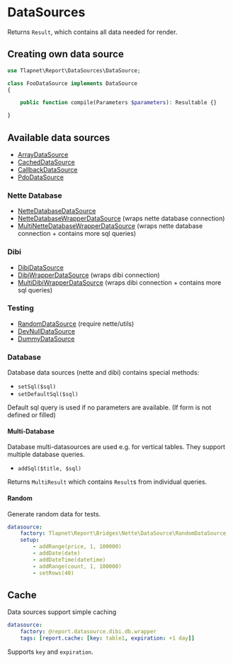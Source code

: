 # DataSources

Returns `Result`, which contains all data needed for render.

## Creating own data source

```php
use Tlapnet\Report\DataSources\DataSource;

class FooDataSource implements DataSource
{

    public function compile(Parameters $parameters): Resultable {}

}
```

## Available data sources

- [ArrayDataSource](src/DataSources/ArrayDataSource.php)
- [CachedDataSource](src/DataSources/CachedDataSource.php)
- [CallbackDataSource](src/DataSources/CallbackDataSource.php)
- [PdoDataSource](src/DataSources/PdoDataSource.php)

### Nette Database

- [NetteDatabaseDataSource](src/Bridges/Nette/Database/DataSources/NetteDatabaseDataSource.php)
- [NetteDatabaseWrapperDataSource](src/Bridges/Nette/Database/DataSources/NetteDatabaseWrapperDataSource.php) (wraps nette database connection)
- [MultiNetteDatabaseWrapperDataSource](src/Bridges/Nette/Database/DataSources/MultiNetteDatabaseWrapperDataSource.php) (wraps nette database connection + contains more sql queries)

### Dibi

- [DibiDataSource](src/Bridges/Dibi/DataSources/DibiDataSource.php)
- [DibiWrapperDataSource](src/Bridges/Dibi/DataSources/DibiWrapperDataSource.php) (wraps dibi connection)
- [MultiDibiWrapperDataSource](src/Bridges/Dibi/DataSources/MultiDibiWrapperDataSource.php) (wraps dibi connection + contains more sql queries)

### Testing

- [RandomDataSource](src/Bridges/Nette/DataSources/RandomDataSource.php) (require nette/utils)
- [DevNullDataSource](src/DataSources/DevNullDataSource.php)
- [DummyDataSource](src/DataSources/DummyDataSource.php)

### Database

Database data sources (nette and dibi) contains special methods:

- `setSql($sql)`
- `setDefaultSql($sql)`

Default sql query is used if no parameters are available. (If form is not defined or filled)

#### Multi-Database

Database multi-datasources are used e.g. for vertical tables.
They support multiple database queries.

- `addSql($title, $sql)`

Returns `MultiResult` which contains `Result`s from individual queries.

#### Random

Generate random data for tests.

```yaml
datasource:
    factory: Tlapnet\Report\Bridges\Nette\DataSource\RandomDataSource
    setup:
        - addRange(price, 1, 100000)
        - addDate(date)
        - addDateTime(datetime)
        - addRange(count, 1, 100000)
        - setRows(40)
```

## Cache

Data sources support simple caching

```yaml
datasource:
    factory: @report.datasource.dibi.db.wrapper
    tags: [report.cache: [key: table1, expiration: +1 day]]
```

Supports `key` and `expiration`.
